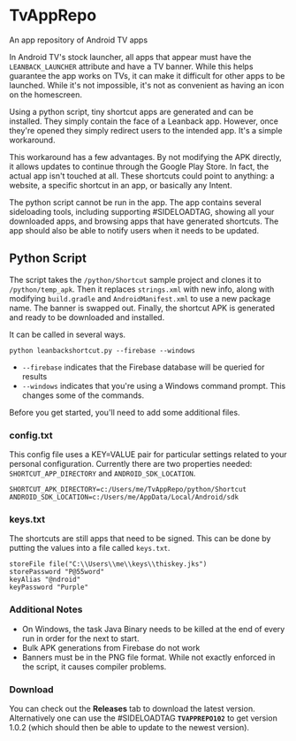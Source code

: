 # TvAppRepo
An app repository of Android TV apps

In Android TV's stock launcher, all apps that appear must have the `LEANBACK_LAUNCHER` attribute and have a TV banner. While this helps
guarantee the app works on TVs, it can make it difficult for other apps to be launched. While it's not impossible, it's not as convenient as
having an icon on the homescreen.

Using a python script, tiny shortcut apps are generated and can be installed. They simply contain the face of a Leanback app. However, once
they're opened they simply redirect users to the intended app. It's a simple workaround.

This workaround has a few advantages. By not modifying the APK directly, it allows updates to continue through the Google Play Store.
In fact, the actual app isn't touched at all. These shortcuts could point to anything: a website, a specific shortcut in an app,
or basically any Intent.

The python script cannot be run in the app. The app contains several sideloading tools, including supporting #SIDELOADTAG, showing all your
downloaded apps, and browsing apps that have generated shortcuts. The app should also be able to notify users when it needs to be updated.

## Python Script
The script takes the `/python/Shortcut` sample project and clones it to `/python/temp_apk`. Then it replaces `strings.xml` with new info,
along with modifying `build.gradle` and `AndroidManifest.xml` to use a new package name. The banner is swapped out. Finally, the shortcut
APK is generated and ready to be downloaded and installed.

It can be called in several ways.

`python leanbackshortcut.py --firebase --windows`

* `--firebase` indicates that the Firebase database will be queried for results
* `--windows` indicates that you're using a Windows command prompt. This changes some of the commands.

Before you get started, you'll need to add some additional files.

### config.txt
This config file uses a KEY=VALUE pair for particular settings related to your personal configuration. Currently there are two properties
needed: `SHORTCUT_APP_DIRECTORY` and `ANDROID_SDK_LOCATION`.

    SHORTCUT_APK_DIRECTORY=c:/Users/me/TvAppRepo/python/Shortcut
    ANDROID_SDK_LOCATION=c:/Users/me/AppData/Local/Android/sdk

### keys.txt
The shortcuts are still apps that need to be signed. This can be done by putting the values into a file called `keys.txt`.

    storeFile file("C:\\Users\\me\\keys\\thiskey.jks")
    storePassword "P@55word"
    keyAlias "@ndroid"
    keyPassword "Purple"
    
### Additional Notes
* On Windows, the task Java Binary needs to be killed at the end of every run in order for the next to start.
* Bulk APK generations from Firebase do not work
* Banners must be in the PNG file format. While not exactly enforced in the script, it causes compiler problems.

### Download
You can check out the **Releases** tab to download the latest version. Alternatively one can use the #SIDELOADTAG **`TVAPPREPO102`**
to get version 1.0.2 (which should then be able to update to the newest version).
